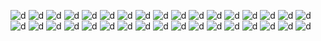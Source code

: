 ![d](https://64.media.tumblr.com/078f4db19586161c43a42f20e5355416/8761b8d159068326-8b/s250x400/dc6c62d541ec6b425c6f2170f05bae5960735fb3.pnj) ![d](https://64.media.tumblr.com/e0aa1758b79f9614dc7eaf8baebf0805/8761b8d159068326-2e/s250x400/f4e5446c61db32a604942e1844bee94aeb9b0113.gifv) ![d](https://64.media.tumblr.com/40eda1fcc677825a7990a5c93fde788e/8761b8d159068326-ba/s250x400/f4066c75d07e9dce774c39909d6fe4840e5d2006.gifv) ![d](https://64.media.tumblr.com/cca602e26cee00ac334a9e1f29fa7910/8761b8d159068326-37/s250x400/574efe0bf3e5a253d41a9cb13ddfeae7a13eecab.gifv) ![d](https://64.media.tumblr.com/0e207078bbf32fe961c243bdfa69d6ae/8761b8d159068326-28/s250x400/708eb25e66aca788e99b66caf9e476fe623541d3.gifv) ![d](https://64.media.tumblr.com/a4436023c598fb96145137c543d0ef01/357ef05745e50dfb-10/s250x400/52152c7e48d2aa72089283814b16eb687bf71809.jpg) ![d](https://64.media.tumblr.com/d6ec9c9ea4bbd9d154795ca5cd2fa9cf/357ef05745e50dfb-85/s250x400/c4fe974c9ec427e0b982672808fa9d3409b4d9b0.gifv) ![d](https://64.media.tumblr.com/62ae122b4d5ba400b558425f7112a351/357ef05745e50dfb-f2/s250x400/fce9b83927c7d2860877fee76593a66525bdb6f8.gifv) ![d](https://64.media.tumblr.com/2ea76ee5475c22dac08b207983e0947a/357ef05745e50dfb-bd/s400x600/c39a281bd34bfd628a987432c6580dbbe1ff8e69.gifv) ![d](https://64.media.tumblr.com/6989b1b8f059fe9be574f637dc9fc830/fe63962fd1d2eae4-58/s100x200/910bbe62c7236d20c5ce3fae182baa8b1e8dce0e.gifv) ![d](https://64.media.tumblr.com/01f6cb93029f4ef01e0983d9673c1f53/fe63962fd1d2eae4-e2/s100x200/464d2b7b6036883347bf356d35378fc864af514f.jpg) ![d](https://64.media.tumblr.com/cdaa60eeceb7d16e8a5055194a6dbab3/fe63962fd1d2eae4-58/s100x200/46dde972d8f95c92b4136b4a52ecf3a5081ea3f9.gifv) ![d](https://64.media.tumblr.com/b02e563b5db1c4c967b9b46fe8c63a6b/fe63962fd1d2eae4-e2/s250x400/cb3a4af3c6289f775dc2388d28cbfa316f1b5dd5.gifv) ![d](https://64.media.tumblr.com/0b6e81fe840302bd43a9c69a47657185/fe63962fd1d2eae4-e2/s250x400/55c9c0c83da9bdd4d5bdefbaf10e85af6f031350.gifv) ![d](https://64.media.tumblr.com/a780b5a2bf7b7f7bdc69f2907a849e71/fe63962fd1d2eae4-50/s250x400/62faf8ddc32857bd5f5b446fac8d8851f74654ed.gifv) ![d](https://64.media.tumblr.com/98b603ea96dda6ea206b12d863e48bad/fe63962fd1d2eae4-b3/s250x400/4d560e79aa4b3d43678c26fbd8034539703b5750.jpg) ![d](https://64.media.tumblr.com/8018dbefb8f4242e341e5808dc3f3cec/fe63962fd1d2eae4-99/s100x200/4912a328de37330e414cbef36c628c960fcb63fd.jpg) ![d](https://64.media.tumblr.com/1eac38eb8f8cde707e3201b671f0efaa/d0745e618a8e6ac7-3e/s100x200/1e36bb36609a87cc11f63261728ba94c8b08f0cb.gifv) ![d](https://64.media.tumblr.com/456dc4306d034ac5f6b2b5f302943af1/d0745e618a8e6ac7-e7/s100x200/605fc76a3b3d1920cdfe7e6bef2b7d6a42581b37.gifv) ![d](https://64.media.tumblr.com/0294bb65b517c59b0b4c87d53e57c720/d0745e618a8e6ac7-16/s100x200/859231932eb486a6570cfae9a957e419f293cf30.gifv) ![d](https://64.media.tumblr.com/dd38ec8de8390555defb0d7937dc97f8/d0745e618a8e6ac7-f3/s250x400/54970e47a7576bdf00c3beb8b313ee7edc4fa91d.gifv) ![d](https://64.media.tumblr.com/5622c813552d7d4bb94a2c1030883be0/d0745e618a8e6ac7-d6/s250x400/b674064927cd82d089e4670ab83f18158a4f2518.jpg) ![d](https://64.media.tumblr.com/6f41b9152c6108f6e2a7d288f5e0797d/d0745e618a8e6ac7-78/s250x400/a8fd61f8bcf365293126fbbc68b1f8bc2172bcf6.jpg) ![d](https://64.media.tumblr.com/9d83b9e54107872290006f2709e2f088/d0745e618a8e6ac7-c5/s250x400/188268a96697a86e61426b38d4f7736eda5a6b80.jpg) ![d](https://64.media.tumblr.com/74266a1e4a65e09941aedc49d5ce756c/d0745e618a8e6ac7-30/s250x400/0993daab87ab2ddf125823bdf864c2b05e70bc74.jpg) ![d](https://64.media.tumblr.com/2398887451127fc2338f554fec7f6350/d0745e618a8e6ac7-cf/s250x400/e2f68bbd3a2a63f5f8333e694af7cb357178b067.jpg) ![d](https://64.media.tumblr.com/061f94eb940cd401023299dcdabfbed0/d0745e618a8e6ac7-bc/s250x400/45ecc90d527a775f77a030961bee8fe22e71afba.gifv) ![d](https://64.media.tumblr.com/9de44a69e06e796e972079b8819a47f0/d0745e618a8e6ac7-04/s250x400/8aa579067cbd9263bf5957d35acfb058d8be1238.gifv) ![d](https://64.media.tumblr.com/43a7c10e2ce67cbdd9d138854ea19387/d0745e618a8e6ac7-42/s250x400/a71a8ab1a8661dece194a986a5de83cd2eb37d4d.gifv) ![d](https://64.media.tumblr.com/14e338a2f2d6097a88e424a14652c667/fb327f9f57cac850-33/s250x400/ebad5971dc5a7b389ca5563ae7709b1d68c4e9dc.pnj) ![d](https://64.media.tumblr.com/25e7cef1ed247962a68f02b4b4ace72c/fb327f9f57cac850-8f/s250x400/51d1a17e538426463465debb37632e959b08b0e7.jpg) ![d](https://64.media.tumblr.com/461787f0883116b682cc14c70b0fa9d5/fb327f9f57cac850-e7/s400x600/14626cbaf1a00d0806edc9f9dbbbae486fc5a109.pnj) ![d](https://64.media.tumblr.com/f085b71015b011519c617163e6eecec9/8761b8d159068326-5f/s100x200/e45d2b46cb82417dc5f14141fc5a5c2609b55617.jpg) ![d](https://64.media.tumblr.com/04ef68517df14ba41e589bbff0a4fd91/4f1a14dc802d992c-9c/s500x750/e9b78d98dbfe271fa08f6bd1927cd7c6159c0a98.gifv)
<!--
**chihiE5/chihiE5** is a ✨ _special_ ✨ repository because its `README.md` (this file) appears on your GitHub profile.

Here are some ideas to get you started:

- 🔭 I’m currently working on ...
- 🌱 I’m currently learning ...
- 👯 I’m looking to collaborate on ...
- 🤔 I’m looking for help with ...
- 💬 Ask me about ...
- 📫 How to reach me: ...
- 😄 Pronouns: ...
- ⚡ Fun fact: ...
-->
